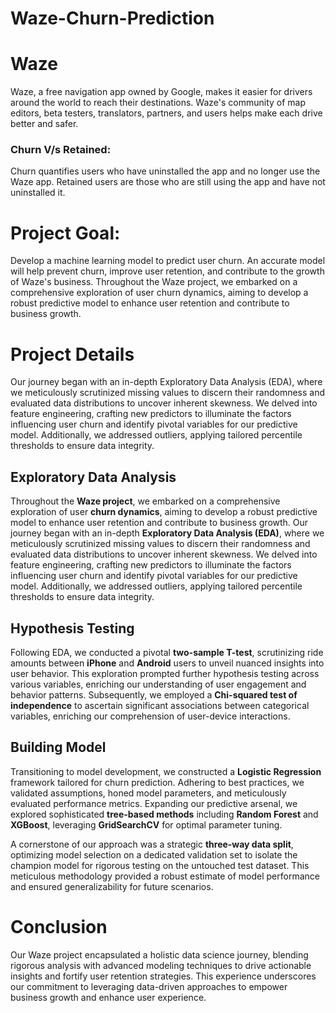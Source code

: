 # **Waze-Churn-Prediction**

# **Waze**
Waze, a free navigation app owned by Google, makes it easier for drivers around the world to reach their destinations. Waze's community of map editors, beta testers, translators, partners, and users helps make each drive better and safer.

### **Churn V/s Retained:**
Churn quantifies users who have uninstalled the app and no longer use the Waze app. Retained users are those who are still using the app and have not uninstalled it.

# **Project Goal:**
Develop a machine learning model to predict user churn. An accurate model will help prevent churn, improve user retention, and contribute to the growth of Waze's business. Throughout the Waze project, we embarked on a comprehensive exploration of user churn dynamics, aiming to develop a robust predictive model to enhance user retention and contribute to business growth. 

# **Project Details**
Our journey began with an in-depth Exploratory Data Analysis (EDA), where we meticulously scrutinized missing values to discern their randomness and evaluated data distributions to uncover inherent skewness. We delved into feature engineering, crafting new predictors to illuminate the factors influencing user churn and identify pivotal variables for our predictive model. Additionally, we addressed outliers, applying tailored percentile thresholds to ensure data integrity.

## **Exploratory Data Analysis**
Throughout the **Waze project**, we embarked on a comprehensive exploration of user **churn dynamics**, aiming to develop a robust predictive model to enhance user retention and contribute to business growth. Our journey began with an in-depth **Exploratory Data Analysis (EDA)**, where we meticulously scrutinized missing values to discern their randomness and evaluated data distributions to uncover inherent skewness. We delved into feature engineering, crafting new predictors to illuminate the factors influencing user churn and identify pivotal variables for our predictive model. Additionally, we addressed outliers, applying tailored percentile thresholds to ensure data integrity.

## **Hypothesis Testing**
Following EDA, we conducted a pivotal **two-sample T-test**, scrutinizing ride amounts between **iPhone** and **Android** users to unveil nuanced insights into user behavior. This exploration prompted further hypothesis testing across various variables, enriching our understanding of user engagement and behavior patterns. Subsequently, we employed a **Chi-squared test of independence** to ascertain significant associations between categorical variables, enriching our comprehension of user-device interactions.

## **Building Model**
Transitioning to model development, we constructed a **Logistic Regression** framework tailored for churn prediction. Adhering to best practices, we validated assumptions, honed model parameters, and meticulously evaluated performance metrics. Expanding our predictive arsenal, we explored sophisticated **tree-based methods** including **Random Forest** and **XGBoost**, leveraging **GridSearchCV** for optimal parameter tuning.

A cornerstone of our approach was a strategic **three-way data split**, optimizing model selection on a dedicated validation set to isolate the champion model for rigorous testing on the untouched test dataset. This meticulous methodology provided a robust estimate of model performance and ensured generalizability for future scenarios.

# **Conclusion**
Our Waze project encapsulated a holistic data science journey, blending rigorous analysis with advanced modeling techniques to drive actionable insights and fortify user retention strategies. This experience underscores our commitment to leveraging data-driven approaches to empower business growth and enhance user experience.






